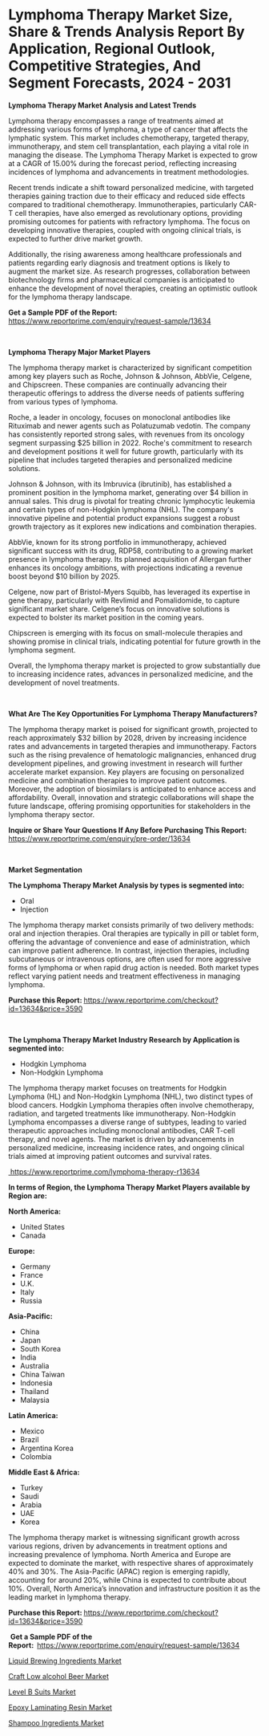 <p><h1>Lymphoma Therapy Market Size, Share & Trends Analysis Report By Application, Regional Outlook, Competitive Strategies, And Segment Forecasts, 2024 - 2031</h1></p><p><strong>Lymphoma Therapy Market Analysis and Latest Trends</strong></p>
<p><p>Lymphoma therapy encompasses a range of treatments aimed at addressing various forms of lymphoma, a type of cancer that affects the lymphatic system. This market includes chemotherapy, targeted therapy, immunotherapy, and stem cell transplantation, each playing a vital role in managing the disease. The Lymphoma Therapy Market is expected to grow at a CAGR of 15.00% during the forecast period, reflecting increasing incidences of lymphoma and advancements in treatment methodologies.</p><p>Recent trends indicate a shift toward personalized medicine, with targeted therapies gaining traction due to their efficacy and reduced side effects compared to traditional chemotherapy. Immunotherapies, particularly CAR-T cell therapies, have also emerged as revolutionary options, providing promising outcomes for patients with refractory lymphoma. The focus on developing innovative therapies, coupled with ongoing clinical trials, is expected to further drive market growth.</p><p>Additionally, the rising awareness among healthcare professionals and patients regarding early diagnosis and treatment options is likely to augment the market size. As research progresses, collaboration between biotechnology firms and pharmaceutical companies is anticipated to enhance the development of novel therapies, creating an optimistic outlook for the lymphoma therapy landscape.</p></p>
<p><strong>Get a Sample PDF of the Report:&nbsp;</strong> <a href="https://www.reportprime.com/enquiry/request-sample/13634?utm_campaign=1470&utm_medium=2&utm_source=Github&utm_content=ia&utm_term=11102024&utm_id=lymphoma-therapy">https://www.reportprime.com/enquiry/request-sample/13634</a></p>
<p>&nbsp;</p>
<p><strong>Lymphoma Therapy Major Market Players</strong></p>
<p><p>The lymphoma therapy market is characterized by significant competition among key players such as Roche, Johnson & Johnson, AbbVie, Celgene, and Chipscreen. These companies are continually advancing their therapeutic offerings to address the diverse needs of patients suffering from various types of lymphoma.</p><p>Roche, a leader in oncology, focuses on monoclonal antibodies like Rituximab and newer agents such as Polatuzumab vedotin. The company has consistently reported strong sales, with revenues from its oncology segment surpassing $25 billion in 2022. Roche's commitment to research and development positions it well for future growth, particularly with its pipeline that includes targeted therapies and personalized medicine solutions.</p><p>Johnson & Johnson, with its Imbruvica (ibrutinib), has established a prominent position in the lymphoma market, generating over $4 billion in annual sales. This drug is pivotal for treating chronic lymphocytic leukemia and certain types of non-Hodgkin lymphoma (NHL). The company's innovative pipeline and potential product expansions suggest a robust growth trajectory as it explores new indications and combination therapies.</p><p>AbbVie, known for its strong portfolio in immunotherapy, achieved significant success with its drug, RDP58, contributing to a growing market presence in lymphoma therapy. Its planned acquisition of Allergan further enhances its oncology ambitions, with projections indicating a revenue boost beyond $10 billion by 2025.</p><p>Celgene, now part of Bristol-Myers Squibb, has leveraged its expertise in gene therapy, particularly with Revlimid and Pomalidomide, to capture significant market share.  Celgene’s focus on innovative solutions is expected to bolster its market position in the coming years.</p><p>Chipscreen is emerging with its focus on small-molecule therapies and showing promise in clinical trials, indicating potential for future growth in the lymphoma segment. </p><p>Overall, the lymphoma therapy market is projected to grow substantially due to increasing incidence rates, advances in personalized medicine, and the development of novel treatments.</p></p>
<p>&nbsp;</p>
<p><strong>What Are The Key Opportunities For Lymphoma Therapy Manufacturers?</strong></p>
<p><p>The lymphoma therapy market is poised for significant growth, projected to reach approximately $32 billion by 2028, driven by increasing incidence rates and advancements in targeted therapies and immunotherapy. Factors such as the rising prevalence of hematologic malignancies, enhanced drug development pipelines, and growing investment in research will further accelerate market expansion. Key players are focusing on personalized medicine and combination therapies to improve patient outcomes. Moreover, the adoption of biosimilars is anticipated to enhance access and affordability. Overall, innovation and strategic collaborations will shape the future landscape, offering promising opportunities for stakeholders in the lymphoma therapy sector.</p></p>
<p><strong>Inquire or Share Your Questions If Any Before Purchasing This Report:</strong> <a href="https://www.reportprime.com/enquiry/pre-order/13634?utm_campaign=1470&utm_medium=2&utm_source=Github&utm_content=ia&utm_term=11102024&utm_id=lymphoma-therapy">https://www.reportprime.com/enquiry/pre-order/13634</a></p>
<p>&nbsp;</p>
<p><strong>Market Segmentation</strong></p>
<p><strong>The Lymphoma Therapy Market Analysis by types is segmented into:</strong></p>
<p><ul><li>Oral</li><li>Injection</li></ul></p>
<p><p>The lymphoma therapy market consists primarily of two delivery methods: oral and injection therapies. Oral therapies are typically in pill or tablet form, offering the advantage of convenience and ease of administration, which can improve patient adherence. In contrast, injection therapies, including subcutaneous or intravenous options, are often used for more aggressive forms of lymphoma or when rapid drug action is needed. Both market types reflect varying patient needs and treatment effectiveness in managing lymphoma.</p></p>
<p><strong>Purchase this Report:&nbsp;</strong><a href="https://www.reportprime.com/checkout?id=13634&price=3590&utm_campaign=1470&utm_medium=2&utm_source=Github&utm_content=ia&utm_term=11102024&utm_id=lymphoma-therapy">https://www.reportprime.com/checkout?id=13634&price=3590</a></p>
<p>&nbsp;</p>
<p><strong>The Lymphoma Therapy Market Industry Research by Application is segmented into:</strong></p>
<p><ul><li>Hodgkin Lymphoma</li><li>Non-Hodgkin Lymphoma</li></ul></p>
<p><p>The lymphoma therapy market focuses on treatments for Hodgkin Lymphoma (HL) and Non-Hodgkin Lymphoma (NHL), two distinct types of blood cancers. Hodgkin Lymphoma therapies often involve chemotherapy, radiation, and targeted treatments like immunotherapy. Non-Hodgkin Lymphoma encompasses a diverse range of subtypes, leading to varied therapeutic approaches including monoclonal antibodies, CAR T-cell therapy, and novel agents. The market is driven by advancements in personalized medicine, increasing incidence rates, and ongoing clinical trials aimed at improving patient outcomes and survival rates.</p></p>
<p><a href="https://www.reportprime.com/lymphoma-therapy-r13634?utm_campaign=1470&utm_medium=2&utm_source=Github&utm_content=ia&utm_term=11102024&utm_id=lymphoma-therapy">&nbsp;https://www.reportprime.com/lymphoma-therapy-r13634</a></p>
<p><strong>In terms of Region, the Lymphoma Therapy Market Players available by Region are:</strong></p>
<p>
    <p> <strong> North America: </strong>
        <ul>
            <li>United States</li>
            <li>Canada</li>
        </ul>
        </p> 
    <p> <strong> Europe: </strong>
        <ul>
            <li>Germany</li>
            <li>France</li>
            <li>U.K.</li>
            <li>Italy</li>
            <li>Russia</li>
        </ul>
        </p> 
    <p> <strong> Asia-Pacific: </strong>
        <ul>
            <li>China</li>
            <li>Japan</li>
            <li>South Korea</li>
            <li>India</li>
            <li>Australia</li>
            <li>China Taiwan</li>
            <li>Indonesia</li>
            <li>Thailand</li>
            <li>Malaysia</li>
        </ul>
        </p> 
    <p> <strong> Latin America: </strong>
        <ul>
            <li>Mexico</li>
            <li>Brazil</li>
            <li>Argentina Korea</li>
            <li>Colombia</li>
        </ul>
        </p> 
    <p> <strong> Middle East & Africa: </strong>
        <ul>
            <li>Turkey</li>
            <li>Saudi</li>
            <li>Arabia</li>
            <li>UAE</li>
            <li>Korea</li>
        </ul>
    </p>
    </p>
<p><p>The lymphoma therapy market is witnessing significant growth across various regions, driven by advancements in treatment options and increasing prevalence of lymphoma. North America and Europe are expected to dominate the market, with respective shares of approximately 40% and 30%. The Asia-Pacific (APAC) region is emerging rapidly, accounting for around 20%, while China is expected to contribute about 10%. Overall, North America’s innovation and infrastructure position it as the leading market in lymphoma therapy.</p></p>
<p><strong>Purchase this Report: </strong><a href="https://www.reportprime.com/checkout?id=13634&price=3590&utm_campaign=1470&utm_medium=2&utm_source=Github&utm_content=ia&utm_term=11102024&utm_id=lymphoma-therapy">https://www.reportprime.com/checkout?id=13634&price=3590</a></p>
<p>&nbsp;<strong>Get a Sample PDF of the Report:&nbsp;&nbsp;</strong><a href="https://www.reportprime.com/enquiry/request-sample/13634?utm_campaign=1470&utm_medium=2&utm_source=Github&utm_content=ia&utm_term=11102024&utm_id=lymphoma-therapy">https://www.reportprime.com/enquiry/request-sample/13634</a></p>
<p><strong></strong></p>
<p><p><a href="https://issuu.com/reportprime-2/docs/liquid-brewing-ingredients-market-s_9cdbf0bedd53dc?utm_campaign=1470&utm_medium=2&utm_source=Github&utm_content=ia&utm_term=11102024&utm_id=lymphoma-therapy">Liquid Brewing Ingredients Market</a></p><p><a href="https://issuu.com/reportprime-2/docs/craft-low-alcohol-beer-market-size-_883bb72db40d51?utm_campaign=1470&utm_medium=2&utm_source=Github&utm_content=ia&utm_term=11102024&utm_id=lymphoma-therapy">Craft Low alcohol Beer Market</a></p><p><a href="https://www.linkedin.com/pulse/exploring-level-b-suits-market-dynamics-global-trends-future-38nne?utm_campaign=1470&utm_medium=2&utm_source=Github&utm_content=ia&utm_term=11102024&utm_id=lymphoma-therapy">Level B Suits Market</a></p><p><a href="https://www.linkedin.com/pulse/future-epoxy-laminating-resin-market-global-forecast-8nwbe?utm_campaign=1470&utm_medium=2&utm_source=Github&utm_content=ia&utm_term=11102024&utm_id=lymphoma-therapy">Epoxy Laminating Resin Market</a></p><p><a href="https://www.linkedin.com/pulse/global-shampoo-ingredients-market-sector2024-2031-ypjve?utm_campaign=1470&utm_medium=2&utm_source=Github&utm_content=ia&utm_term=11102024&utm_id=lymphoma-therapy">Shampoo Ingredients Market</a></p></p>